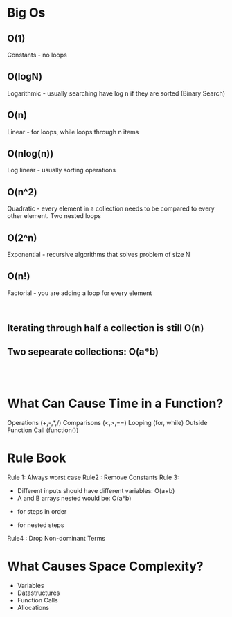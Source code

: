 # Big Os

## O(1)

Constants - no loops

## O(logN)

Logarithmic - usually searching have log n if they are sorted (Binary Search)

## O(n)

Linear - for loops, while loops through n items

## O(nlog(n))

Log linear - usually sorting operations

## O(n^2)

Quadratic - every element in a collection needs to be compared to every other element. Two nested loops

## O(2^n)

Exponential - recursive algorithms that solves problem of size N

## O(n!)

Factorial - you are adding a loop for every element

<br>

## Iterating through half a collection is still O(n)

## Two sepearate collections: O(a\*b)

<br>
<br>

# What Can Cause Time in a Function?

Operations (+,-,\*,/)
Comparisons (<,>,==)
Looping (for, while)
Outside Function Call (function())

# Rule Book

Rule 1: Always worst case
Rule2 : Remove Constants
Rule 3:

- Different inputs should have different variables: O(a+b)
- A and B arrays nested would be: O(a\*b)

* for steps in order

- for nested steps

Rule4 : Drop Non-dominant Terms

# What Causes Space Complexity?

- Variables
- Datastructures
- Function Calls
- Allocations

